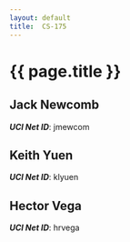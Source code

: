 ```yaml
---
layout: default
title:  CS-175
---
```


# {{ page.title }}


## Jack Newcomb
***UCI Net ID***: jmewcom

## Keith Yuen
***UCI Net ID***: klyuen

## Hector Vega
***UCI Net ID***: hrvega
